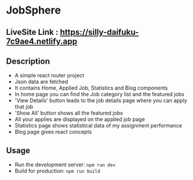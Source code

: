 # JobSphere

## LiveSite Link : https://silly-daifuku-7c9ae4.netlify.app

## Description
- A simple react router project 
- Json data are fetched
- It contains Home, Applied Job, Statistics and Blog components
- In home page you can find the Job category list and the featured jobs
- 'View Details' button leads to the job details page where you can apply that job
- 'Show All' button shows all the featured jobs 
- All your applies are displayed on the applied job page
- Statistics page shows statistical data of my assignment performance
- Blog page gives react concepts

## Usage
- Run the development server: `npm run dev`
- Build for production: `npm run build`